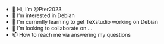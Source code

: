 - 👋 Hi, I’m @Pter2023
- 👀 I’m interested in Debian 
- 🌱 I’m currently learning to get TeXstudio working on Debian
- 💞️ I’m looking to collaborate on ...
- 📫 How to reach me via  answering my questions

<!---
Pter2023/Pter2023 is a ✨ special ✨ repository because its `README.md` (this file) appears on your GitHub profile.
You can click the Preview link to take a look at your changes.
--->
